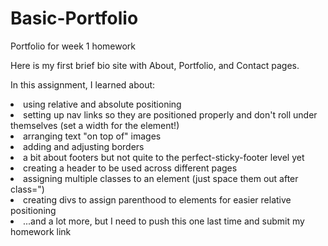 # Basic-Portfolio
Portfolio for week 1 homework

Here is my first brief bio site with About, Portfolio, and Contact pages.

In this assignment, I learned about:
<li>using relative and absolute positioning</li>
<li>setting up nav links so they are positioned properly and don't roll under themselves (set a width for the element!)</li>
<li>arranging text "on top of" images</li>
<li>adding and adjusting borders</li>
<li>a bit about footers but not quite to the perfect-sticky-footer level yet</li>
<li>creating a header to be used across different pages</li>
<li>assigning multiple classes to an element (just space them out after class=")</li>
<li>creating divs to assign parenthood to elements for easier relative positioning</li>
<li>...and a lot more, but I need to push this one last time and submit my homework link</li>
